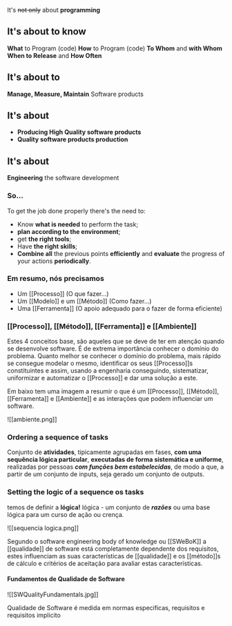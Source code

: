 It's ~~not only~~ about **programming**
## It's about to know

**What** to Program (code)
**How** to Program (code)
**To Whom** and **with Whom**
**When to Release** and **How Often**

## It's about to
**Manage, Measure, Maintain** Software products

## It's about
- **Producing High Quality software products**
- **Quality software products production**

## It's about
**Engineering** the software development

### So...

To get the job done properly there's the need to:
- Know **what is needed** to perform the task;
- **plan according to the environment**;
- get **the right tools**;
- Have **the right skills**;
- **Combine all** the previous points **efficiently** and **evaluate** the progress of your actions **periodically**.

### Em resumo, nós precisamos
- Um [[Processo]] (O que fazer...)
- Um [[Modelo]] e um [[Método]] (Como fazer...)
- Uma [[Ferramenta]] (O apoio adequado para o fazer de forma eficiente)

### [[Processo]], [[Método]], [[Ferramenta]] e [[Ambiente]]

Estes 4 conceitos base, são aqueles que se deve de ter em atenção quando se desenvolve software. É de extrema importância conhecer o domínio do problema. Quanto melhor se conhecer o domínio do problema, mais rápido se consegue modelar o mesmo, identificar os seus [[Processo]]s constituintes e assim, usando a engenharia conseguindo, sistematizar, uniformizar e automatizar o [[Processo]] e dar uma solução a este.

Em baixo tem uma imagem a resumir o que é um [[Processo]], [[Método]], [[Ferramenta]] e [[Ambiente]] e as interações que podem influenciar um software.

![[ambiente.png]]

### Ordering a sequence of tasks

Conjunto de **atividades**, tipicamente agrupadas em fases, **com uma sequência lógica particular**, **executadas de forma sistemática e uniforme**, realizadas por pessoas ***com funções bem estabelecidas***, de modo a que, a partir de um conjunto de inputs, seja gerado um conjunto de outputs.

### Setting the logic of a sequence os tasks

temos de definir a **lógica!**
lógica - um conjunto de ***razões*** ou uma base lógica para um curso de ação ou crença.

![[sequencia logica.png]]

Segundo o software engineering body of knowledge ou [[SWeBoK]] a [[qualidade]] de software está completamente dependente dos requisitos, estes influenciam as suas características de [[qualidade]] e os [[método]]s de cálculo e critérios de aceitação para avaliar estas características.

#### Fundamentos de Qualidade de Software

![[SWQualityFundamentals.jpg]]


Qualidade de Software é medida em normas especificas, requisitos e requisitos implicito